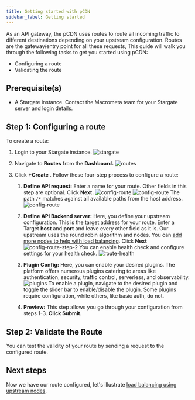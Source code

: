 ```yaml
---
title: Getting started with pCDN
sidebar_label: Getting started
---
```


As an API gateway, the pCDN uses routes to route all incoming traffic to different destinations depending on your upstream configuration. Routes are the gateway/entry point for all these requests, This guide will walk you through the following tasks to get you started using pCDN:

- Configuring a route
- Validating the route

## Prerequisite(s)

- A Stargate instance. Contact the Macrometa team for your Stargate server and login details. 

## Step 1: Configuring a route

To create a route:

1. Login to your Stargate instance.
![stargate](/img/pcdn/login-stargate.jpg)

2. Navigate to **Routes** from the **Dashboard.**
![routes](/img/pcdn/dashboard-routes.png)
1. Click **+Create** . Follow these four-step process to configure a route:

    1. **Define API request:**  Enter a name for your route. Other fields in this step are optional. Click **Next.**
    ![config-route](/img/pcdn/config-route-1.png)
    ![config-route](/img/pcdn/config-route-2.png)
    The path `/*` matches against all available paths from the host address.
    ![config-route](/img/pcdn/config-route-3.png)
    1. **Define API Backend server:** Here, you define your upstream configuration. This is the target address for your route. Enter a Target **host** and **port** and leave every other field as it is. 
    Our upstream uses the round robin algorithm and nodes. You can [add more nodes to help with load balancing](./01-set-up-load-bal.md). Click **Next**
    ![config-route-step-2](/img/pcdn/route-2.png)
     You can enable health check and configure settings for your health check.
    ![route-health](/img/pcdn/route-2-health.png)

    1. **Plugin Config:** Here, you can enable your desired plugins. The platform offers numerous plugins catering to areas like authentication, security, traffic control, serverless, and observability. 
    ![plugins](/img/pcdn/plugins-enable.png)
    To enable a plugin, navigate to the desired plugin and toggle the slider bar to enable/disable the plugin. Some plugins require configuration, while others, like basic auth, do not. 
    1. **Preview:** This step allows you go through your configuration from steps 1-3.  **Click Submit**.

## Step 2: Validate the Route  
 
You can test the validity of your route by sending a request to the configured route. 

## Next steps

Now we have our route configured, let's illustrate [load balancing using upstream nodes](01-set-up-load-bal.md). 

